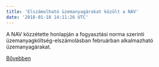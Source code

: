 ```yaml
---
title: 'Elszámolható üzemanyagárakat közölt a NAV'
date: '2018-01-18 14:11:26 UTC'
---
```


A NAV közzétette honlapján a fogyasztási norma szerinti üzemanyagköltség-elszámolásban februárban alkalmazható üzemanyagárakat.


[Bővebben](http://ift.tt/2DrSERG)
